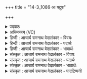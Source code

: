 +++
title = "14-3_1086 आ यद्दुवः"

+++
<details><summary>पदपाठः</summary>

आ। यत्। दु꣡वः꣢꣯। श꣣तक्रतो। शत। क्रतो। आ꣢। का꣡म꣢꣯म्। ज꣣रितॄणा꣢म्। ऋ꣣णोः꣢। अ꣡क्ष꣢꣯म्। न। श꣡ची꣢꣯भिः। १०८६।
</details>

<details><summary>अधिमन्त्रम् (VC)</summary>

- इन्द्रः
- शुनःशेप आजीगर्तिः
- गायत्री
- षड्जः
</details>

<details><summary>हिन्दी : आचार्य रामनाथ वेदालंकार - विषयः</summary>

अगले मन्त्र में जगदीश्वर से प्रार्थना की गयी है।
</details>

<details><summary>हिन्दी : आचार्य रामनाथ वेदालंकार - पदार्थः</summary>

पदार्थान्वय -  हे (शतक्रतो) सैकड़ों कर्मों को करनेवाले इन्द्र अर्थात् जगत्पति परमात्मन् ! उपासकों द्वारा आपके प्रति (यत् दुवः) जो पूजन (आ) किया जाता है, उससे प्रेरित आप (जरीतॄणाम्) स्तोताओं के (कामम्) मनोरथ को (आ ऋणोः) पूर्ण करो, रथ बनानेवाला कारीगर (शचीभिः) बुद्धिकौशलों वा कर्मों से (अक्षं न) जैसे रथचक्रों के मध्य में धुरी की कीली की पूर्ति करता है ॥३॥ यहाँ उपमालङ्कार है ॥३॥
</details>

<details><summary>हिन्दी : आचार्य रामनाथ वेदालंकार - भावार्थः</summary>

भावार्थ -  जैसे रथ के पहियों के मध्य में धुरी की कीली जोड़े बिना रथ की गति नहीं हो सकती,वैसे ही परमात्मा के कृपायोग के बिना स्तोताओं की मनोरथपूर्ति सम्भव नहीं होती ॥३॥
</details>

<details><summary>संस्कृत : आचार्य रामनाथ वेदालंकार - विषयः</summary>

अथ जगदीश्वरं प्रार्थयते।
</details>

<details><summary>संस्कृत : आचार्य रामनाथ वेदालंकार - पदार्थः</summary>

पदार्थान्वय -  हे (शतक्रतो) शतकर्मन् इन्द्र जगत्पते परमात्मन् ! उपासकैः, त्वां प्रति (यत् दुवः) यत् परिचरणम् (आ) आक्रियते, तेन प्रेरितः त्वम् (जरितॄणाम्) स्तोतॄणाम् (कामम्) अभिलषितम् (आ ऋणोः) आ पूरय। कथमिव ? (शचीभिः) प्रज्ञाभिः कर्मभिश्च (अक्षं न) रथचक्रयोर्मध्ये (यथा) अक्षकीलकम् आपूरयति रथकारः ॥३॥२ अत्रोपमालङ्कारः ॥३॥
</details>

<details><summary>संस्कृत : आचार्य रामनाथ वेदालंकार - भावार्थः</summary>

भावार्थ -  यथा रथचक्रयोर्मध्येऽक्षकीलकयोजनं विना रथगतिर्न संभवति तथैव परमात्मनः कृपायोगेन विना स्तोतॄणामभिलषितपूर्तिर्न संभवा ॥३॥
</details>

<details><summary>संस्कृत : आचार्य रामनाथ वेदालंकार - पादटिप्पनी</summary>

टिप्पनी -   १. ऋ० १।३०।१५, अथ० २०।१२२।३। २. ऋग्भाष्ये मन्त्रोऽयं दयानन्दर्षिणा सभापतिविषये व्याख्यातः।
</details>